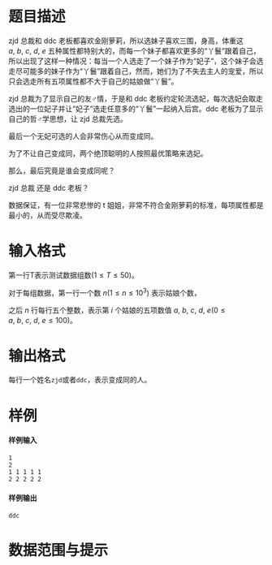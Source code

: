 
# 题目描述

zjd 总裁和 ddc 老板都喜欢金刚萝莉，所以选妹子喜欢三围，身高，体重这 $a,\ b,\ c,\ d,\ e$ 五种属性都特别大的，而每一个妹子都喜欢更多的“丫鬟”跟着自己，所以出现了这样一种情况：每当一个人选走了一个妹子作为“妃子”，这个妹子会选走尽可能多的妹子作为“丫鬟”跟着自己，然而，她们为了不失去主人的宠爱，所以只会选走所有五项属性都不大于自己的姑娘做“丫鬟”。

zjd 总裁为了显示自己的友♂情，于是和 ddc 老板约定轮流选妃，每次选妃会取走选出的一位妃子并让“妃子”选走任意多的“丫鬟”一起纳入后宫。ddc 老板为了显示自己的哲♂学思想，让 zjd 总裁先选。

最后一个无妃可选的人会非常伤心从而变成同。

为了不让自己变成同，两个绝顶聪明的人按照最优策略来选妃。

那么，最后究竟是谁会变成同呢？

zjd 总裁 还是 ddc 老板？

数据保证，有一位非常悲惨的 t 姐姐，非常不符合金刚萝莉的标准，每项属性都是最小的，从而受尽欺凌。

# 输入格式

第一行T表示测试数据组数$(1\leq T\leq 50)$。

对于每组数据，第一行一个数 $n(1\leq n\leq 10^3)$ 表示姑娘个数，

之后 $n$ 行每行五个整数，表示第 $i$ 个姑娘的五项数值 $a,\ b,\ c,\ d,\ e(0\leq a,\ b,\ c,\ d,\ e\leq 100)$。

# 输出格式

每行一个姓名`zjd`或者`ddc`，表示变成同的人。

# 样例

#### 样例输入

```plain
1
2
1 1 1 1 1
2 2 2 2 2
```

#### 样例输出

```plain
ddc
```

# 数据范围与提示




